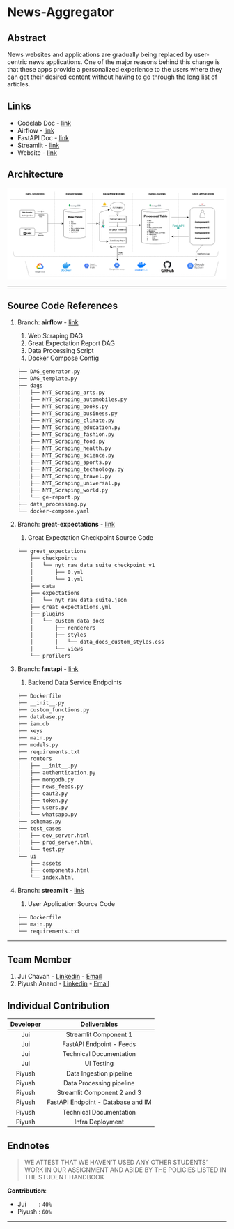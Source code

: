 # News-Aggregator

## Abstract
News websites and applications are gradually being replaced by user-centric news applications. One of the major reasons behind this change is that these apps provide a personalized experience to the users where they can get their desired content without having to go through the long list of articles.

## Links
* Codelab Doc - [link](https://codelabs-preview.appspot.com/?file_id=1P-Xi5PIIHyq5mawC_BRJdVk84_XJbGEQhYMunsNA0p4#0)
* Airflow - [link](http://34.73.35.12:8080/)
* FastAPI Doc - [link](http://34.73.35.12:8090/docs)
* Streamlit - [link](http://34.73.35.12:8095/)
* Website - [link](http://news.anandpiyush.com/)

## Architecture

![alt text](img/arch_v3.png)


---

## Source Code References

1. Branch: **airflow** - [link](https://github.com/BigDataIA-Summer2022-Team04/News-Aggregator/tree/airflow)
   1. Web Scraping DAG
   2. Great Expectation Report DAG
   3. Data Processing Script
   4. Docker Compose Config
    ```text
    ├── DAG_generator.py
    ├── DAG_template.py
    ├── dags
    │   ├── NYT_Scraping_arts.py
    │   ├── NYT_Scraping_automobiles.py
    │   ├── NYT_Scraping_books.py
    │   ├── NYT_Scraping_business.py
    │   ├── NYT_Scraping_climate.py
    │   ├── NYT_Scraping_education.py
    │   ├── NYT_Scraping_fashion.py
    │   ├── NYT_Scraping_food.py
    │   ├── NYT_Scraping_health.py
    │   ├── NYT_Scraping_science.py
    │   ├── NYT_Scraping_sports.py
    │   ├── NYT_Scraping_technology.py
    │   ├── NYT_Scraping_travel.py
    │   ├── NYT_Scraping_universal.py
    │   ├── NYT_Scraping_world.py
    │   └── ge-report.py
    ├── data_processing.py
    └── docker-compose.yaml
    ```
2. Branch: **great-expectations** - [link](https://github.com/BigDataIA-Summer2022-Team04/News-Aggregator/tree/great-expectations)
   1. Great Expectation Checkpoint Source Code
    ```text
    └── great_expectations
        ├── checkpoints
        │   └── nyt_raw_data_suite_checkpoint_v1
        │       ├── 0.yml
        │       └── 1.yml
        ├── data
        ├── expectations
        │   └── nyt_raw_data_suite.json
        ├── great_expectations.yml
        ├── plugins
        │   └── custom_data_docs
        │       ├── renderers
        │       ├── styles
        │       │   └── data_docs_custom_styles.css
        │       └── views
        └── profilers
    ```


3. Branch: **fastapi** - [link](https://github.com/BigDataIA-Summer2022-Team04/News-Aggregator/tree/fastapi)
   1. Backend Data Service Endpoints
    ```text
    ├── Dockerfile
    ├── __init__.py
    ├── custom_functions.py
    ├── database.py
    ├── iam.db
    ├── keys
    ├── main.py
    ├── models.py
    ├── requirements.txt
    ├── routers
    │   ├── __init__.py
    │   ├── authentication.py
    │   ├── mongodb.py
    │   ├── news_feeds.py
    │   ├── oaut2.py
    │   ├── token.py
    │   ├── users.py
    │   └── whatsapp.py
    ├── schemas.py
    ├── test_cases
    │   ├── dev_server.html
    │   ├── prod_server.html
    │   └── test.py
    └── ui
        ├── assets
        ├── components.html
        └── index.html
    ```


4. Branch: **streamlit** - [link](https://github.com/BigDataIA-Summer2022-Team04/News-Aggregator/tree/streamlit)
   1. User Application Source Code
    ```text
    ├── Dockerfile
    ├── main.py
    └── requirements.txt
    ```

---

## Team Member
1. Jui Chavan - [Linkedin](https://www.linkedin.com/in/juichavan/) - [Email](chavan.ju@northeastern.edu)
2. Piyush Anand - [Linkedin](https://www.linkedin.com/in/anandpiyush/) - [Email](anand.pi@northeastern.edu)



## Individual Contribution

| **Developer** 	|          **Deliverables**          	|
|:-------------:	|:----------------------------------:	|
|      Jui      	| Streamlit Component 1              	|
|      Jui      	| FastAPI Endpoint - Feeds           	|
|      Jui      	| Technical Documentation            	|
|      Jui      	| UI Testing                         	|
|     Piyush    	| Data Ingestion pipeline            	|
|     Piyush    	| Data Processing pipeline           	|
|     Piyush    	| Streamlit Component 2 and 3        	|
|     Piyush    	| FastAPI Endpoint - Database and IM 	|
|     Piyush    	| Technical Documentation            	|
|     Piyush    	| Infra Deployment                   	|

## Endnotes

> WE ATTEST THAT WE HAVEN’T USED ANY OTHER STUDENTS’ WORK IN OUR ASSIGNMENT AND ABIDE BY THE POLICIES LISTED IN THE STUDENT HANDBOOK

**Contribution**: 
*   Jui &ensp; &emsp;: `40%`
*   Piyush : `60%`

---
